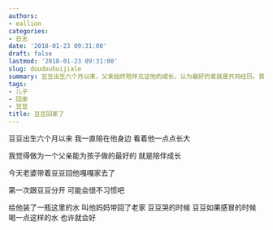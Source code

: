 ```yaml
---
authors:
- eallion
categories:
- 日志
date: '2018-01-23 09:31:00'
draft: false
lastmod: '2018-01-23 09:31:00'
slug: doudouhuijiale
summary: 豆豆出生六个月以来，父亲始终陪伴见证他的成长，认为最好的爱就是共同经历。首次分离时，父亲将家乡水装瓶让妻子带回，希望这熟悉的味道能在孩子哭闹或不适时带来慰藉。这瓶水承载着跨越距离的牵挂与温柔！
tags:
- 儿子
- 回家
- 豆豆
title: 豆豆回家了
---
```

豆豆出生六个月以来
我一直陪在他身边
看着他一点点长大

我觉得做为一个父亲能为孩子做的最好的
就是陪伴成长

今天老婆带着豆豆回他嘎嘎家去了

第一次跟豆豆分开
可能会很不习惯吧

给他装了一瓶这里的水
叫他妈妈带回了老家
豆豆哭的时候
豆豆如果感冒的时候
喝一点这样的水
也许就会好